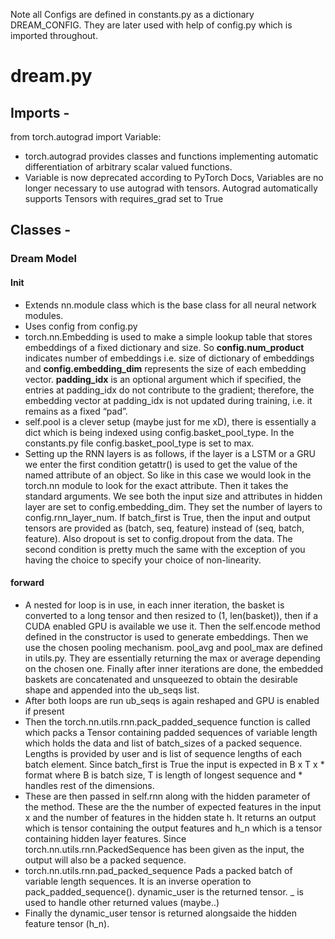 Note all Configs are defined in constants.py as a dictionary DREAM_CONFIG. They are later used with help of config.py which is imported throughout.

# dream.py

## Imports -

from torch.autograd import Variable: 
- torch.autograd provides classes and functions implementing automatic differentiation of arbitrary scalar valued functions.
- Variable is now deprecated according to PyTorch Docs, Variables are no longer necessary to use autograd with tensors. Autograd automatically supports Tensors with requires_grad set to True

## Classes - 

### Dream Model 

#### Init

- Extends nn.module class which is the base class for all neural network modules.
- Uses config from config.py
- torch.nn.Embedding is used to make a simple lookup table that stores embeddings of a fixed dictionary and size. So **config.num_product** indicates number of embeddings i.e. size of dictionary of embeddings and **config.embedding_dim** represents the size of each embedding vector. **padding_idx** is an optional argument which if specified, the entries at padding_idx do not contribute to the gradient; therefore, the embedding vector at padding_idx is not updated during training, i.e. it remains as a fixed “pad”.
- self.pool is a clever setup (maybe just for me xD), there is essentially a dict which is being indexed using config.basket_pool_type. In the constants.py file config.basket_pool_type is set to max.
- Setting up the RNN layers is as follows, if the layer is a LSTM or a GRU we enter the first condition getattr() is used to get the value of the named attribute of an object. So like in this case we would look in the torch.nn module to look for the exact attribute. Then it takes the standard arguments. We see both the input size and attributes in hidden layer are set to config.embedding_dim. They set the number of layers to config.rnn_layer_num. If batch_first is True, then the input and output tensors are provided as (batch, seq, feature) instead of (seq, batch, feature). Also dropout is set to config.dropout from the data. The second condition is pretty much the same with the exception of you having the choice to specify your choice of non-linearity.
  
#### forward

- A nested for loop is in use, in each inner iteration, the basket is converted to a long tensor and then resized to (1, len(basket)), then if a CUDA enabled GPU is available we use it. Then the self.encode method defined in the constructor is used to generate embeddings. Then we use the chosen pooling mechanism. pool_avg and pool_max are defined in utils.py. They are essentially returning the max or average depending on the chosen one. Finally after inner iterations are done, the embedded baskets are concatenated and unsqueezed to obtain the desirable shape and appended into the ub_seqs list.
- After both loops are run ub_seqs is again reshaped and GPU is enabled if present
- Then the torch.nn.utils.rnn.pack_padded_sequence function is called which packs a Tensor containing padded sequences of variable length which holds the data and list of batch_sizes of a packed sequence. Lengths is provided by user and is list of sequence lengths of each batch element. Since batch_first is True the input is expected in B x T x * format where B is batch size, T is length of longest sequence and * handles rest of the dimensions.
- These are then passed in self.rnn along with the hidden parameter of the method. These are the the number of expected features in the input x and the number of features in the hidden state h. It returns an output which is tensor containing the output features and h_n which is a tensor containing hidden layer features. Since torch.nn.utils.rnn.PackedSequence has been given as the input, the output will also be a packed sequence.
- torch.nn.utils.rnn.pad_packed_sequence Pads a packed batch of variable length sequences. It is an inverse operation to pack_padded_sequence(). dynamic_user is the returned tensor. _ is used to handle other returned values (maybe..) 
- Finally the dynamic_user tensor is returned alongsaide the hidden feature tensor (h_n).